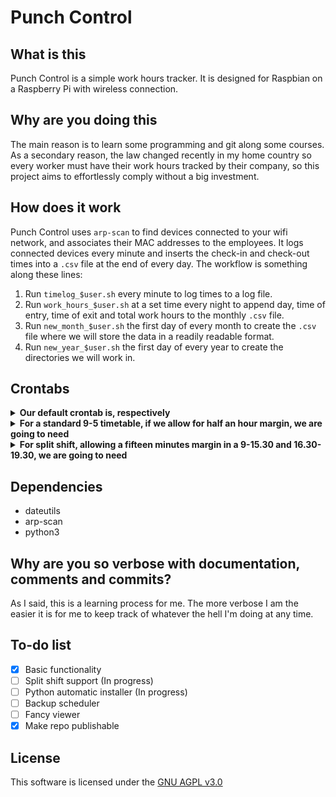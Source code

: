 # Punch Control

## What is this

Punch Control is a simple work hours tracker. It is designed for Raspbian on a Raspberry Pi with wireless connection.

## Why are you doing this

The main reason is to learn some programming and git along some courses. As a secondary reason, the law changed recently in my home country so every worker must have their work hours tracked by their company, so this project aims to effortlessly comply without a big investment.

## How does it work

Punch Control uses `arp-scan` to find devices connected to your wifi network, and associates their MAC addresses to the employees. It logs connected devices every minute and inserts the check-in and check-out times into a `.csv` file at the end of every day. The workflow is something along these lines:

1. Run `timelog_$user.sh` every minute to log times to a log file.
2. Run `work_hours_$user.sh` at a set time every night to append day, time of entry, time of exit and total work hours to the monthly `.csv` file.
3. Run `new_month_$user.sh` the first day of every month to create the `.csv` file where we will store the data in a readily readable format.
4. Run `new_year_$user.sh` the first day of every year to create the directories we will work in.

## Crontabs
<details><summary><b>Our default crontab is, respectively</b></summary>
<p>

1. \*/1 * * * * *(every minute, any hour, any day of the month, any month, any day of the week)*

2. 0 22 * * * *(at 0 minutes, the 22nd hour, any day of the month, any month, any day of the week)*

3. 0 4 1 * * *(at 0 minutes, the 4th hour, the first day of the month, any month, any day of the week)*

4. 0 3 1 1 * *(at 0 minutes, the 3rd hour, the first day of the month, the first month, any day of the week)*

</p>
</details>


<details><summary><b>For a standard 9-5 timetable, if we allow for half an hour margin, we are going to need</b></summary>

<p>

1. 30-59 8 * * 1-5 *(every minute from 30 through 59, the 8th hour, any day of the month, any month, every day of the week from Monday through Friday)*

	\*/1 9-17 * * 1-5 *(every minute, every hour from 9 to 17, any day of the month, any month, every day of the week from Monday through Friday)*

	0-30 17 * * 1-5 *(every minute from 0 to 30, the 17th hour, any day of the month, any month, every day of the week from Monday through Friday)*

2. 0 22 * * * 1-5 *(at 0 minutes, the 22nd hour, any day of the month, any month, every day of the week from Monday through Friday)*

3. 0 4 1 * 1-5 *(at 0 minutes, the 4th hour, the first day of the month, any month, any day of the week)*

4. 0 3 1 1 * *(at 0 minutes, the 3rd hour, the first day of the month, the first month, any day of the week)*

</p>

</details>


<details><summary><b>For split shift, allowing a fifteen minutes margin in a 9-15.30 and 16.30-19.30, we are going to need</b></summary>

1. 30-59 8 * * 1-5 *(every minute from 30 through 59, the 8th hour, any day of the month, any month, every day of the week from Monday through Friday)*

	\*/1 9-14 * * 1-5 *(every minute, every hour from 9 to 14, any day of the month, any month, every day of the week from Monday through Friday)*

	0-50 15 * * 1-5 *(every minute from 0 through 50, the 15th hour, any day of the month, any month, every day of the week from Monday through Friday)*

</p>

</details>

## Dependencies

* dateutils
* arp-scan
* python3
	
## Why are you so verbose with documentation, comments and commits?

As I said, this is a learning process for me. The more verbose I am the easier it is for me to keep track of whatever the hell I'm doing at any time.

## To-do list

- [x] Basic functionality
- [ ] Split shift support (In progress)
- [ ] Python automatic installer (In progress)
- [ ] Backup scheduler
- [ ] Fancy viewer
- [x] Make repo publishable 

## License

This software is licensed under the [GNU AGPL v3.0](LICENSE.md)
